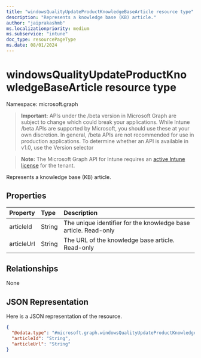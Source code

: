 ```yaml
---
title: "windowsQualityUpdateProductKnowledgeBaseArticle resource type"
description: "Represents a knowledge base (KB) article."
author: "jaiprakashmb"
ms.localizationpriority: medium
ms.subservice: "intune"
doc_type: resourcePageType
ms.date: 08/01/2024
---
```


# windowsQualityUpdateProductKnowledgeBaseArticle resource type

Namespace: microsoft.graph

> **Important:** APIs under the /beta version in Microsoft Graph are subject to change which could break your applications. While Intune /beta APIs are supported by Microsoft, you should use these at your own discretion. In general, /beta APIs are not recommended for use in production applications. To determine whether an API is available in v1.0, use the Version selector

> **Note:** The Microsoft Graph API for Intune requires an [active Intune license](https://go.microsoft.com/fwlink/?linkid=839381) for the tenant.

Represents a knowledge base (KB) article.

## Properties
|Property|Type|Description|
|:---|:---|:---|
|articleId|String|The unique identifier for the knowledge base article. Read-only|
|articleUrl|String|The URL of the knowledge base article. Read-only|

## Relationships
None

## JSON Representation
Here is a JSON representation of the resource.
<!-- {
  "blockType": "resource",
  "@odata.type": "microsoft.graph.windowsQualityUpdateProductKnowledgeBaseArticle"
}
-->
``` json
{
  "@odata.type": "#microsoft.graph.windowsQualityUpdateProductKnowledgeBaseArticle",
  "articleId": "String",
  "articleUrl": "String"
}
```